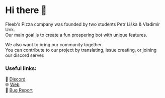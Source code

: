 # Hi there 👋

Fleeb's Pizza company was founded by two students Petr Liška & Vladimír Urík.<br>
Our main goal is to create a fun prospering bot with unique features.

We also want to bring our community together.<br> 
You can contribute to our project by translating, issue creating, or joining our discord server.

### Useful links:<br>
👾 [Discord](https://discord.gg/4jqtrxKqCT)<br>
🌐 [Web](https://fleeb.gg/)<br>
🐛 [Bug Report](https://github.com/Fleeb-s-Pizza/community)
